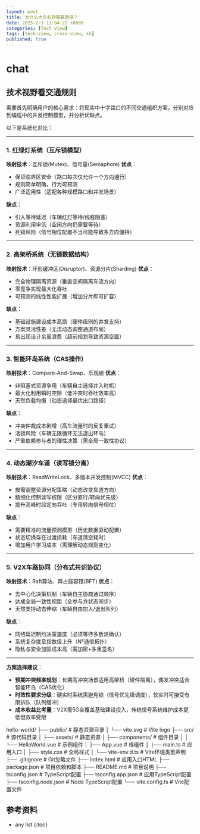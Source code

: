 ```yaml
---
layout: post
title: 为什么大车右转需要暂停？
date: 2025-2-3 13:04:22 +0800
categories: [Tech-View]
tags: [tech-view, cross-view, sh]
published: true
---
```



# chat

## 技术视野看交通规则

需要首先明确用户的核心需求：将现实中十字路口的不同交通组织方案，分别对应到编程中的并发控制模型，并分析优缺点。

以下是系统化对比：

---

### 1. 红绿灯系统（互斥锁模型）
**映射技术**：互斥锁(Mutex)、信号量(Semaphore)
**优点**：
- 保证临界区安全（路口每次仅允许一个方向通行）
- 规则简单明确，行为可预测
- 广泛适用性（适配各种规模路口和并发场景）

**缺点**：
- 引入等待延迟（车辆红灯等待/线程阻塞）
- 资源利用率低（空闲方向仍需要等待）
- 死锁风险（信号相位配置不当可能导致多方向僵持）

---

### 2. 高架桥系统（无锁数据结构）
**映射技术**：环形缓冲区(Disruptor)、资源分片(Sharding)
**优点**：
- 完全物理隔离资源（垂直空间隔离车流方向）
- 零竞争实现最大化吞吐
- 可预测的线性性能扩展（增加分片即可扩容）

**缺点**：
- 基础设施建设成本高昂（硬件级别的并发支持）
- 方案灵活性差（无法动态调整通道布局）
- 易出现设计余量浪费（超前规划导致资源空置）

---

### 3. 智能环岛系统（CAS操作）
**映射技术**：Compare-And-Swap、乐观锁
**优点**：
- 非阻塞式资源争用（车辆自主选择并入时机）
- 最大化利用瞬时空隙（低冲突时吞吐效率高）
- 天然负载均衡（动态选择最优出口路径）

**缺点**：
- 冲突仲裁成本剧增（高车流量时的反复重试）
- 活锁风险（车辆无限循环无法退出环岛）
- 严重依赖参与者的理性决策（需全局一致性协议）

---

### 4. 动态潮汐车道（读写锁分离）
**映射技术**：ReadWriteLock、多版本并发控制(MVCC)
**优点**：
- 按需调整资源分配策略（动态改变车道方向）
- 精细化控制读写权限（区分直行/转向优先级）
- 提升高峰时段定向吞吐（专用转向信号相位）

**缺点**：
- 需要精准的流量预测模型（历史数据驱动配置）
- 状态切换存在过渡损耗（车道清空耗时）
- 增加用户学习成本（需理解动态规则变化）

---

### 5. V2X车路协同（分布式共识协议）
**映射技术**：Raft算法、拜占庭容错(BFT)
**优点**：
- 去中心化决策机制（车辆自主协商通过顺序）
- 达成全局一致性视距（全参与方状态同步）
- 天然支持动态伸缩（车辆自由加入/退出队列）

**缺点**：
- 网络延迟制约决策速度（必须等待多数派确认）
- 系统复杂度呈指数级上升（N²通信拓扑）
- 隐私与安全加固成本高（需加密+多重签名）

---

**方案选择建议**：
- **预期冲突频率规划**：长期高冲突场景适用高架桥（硬件隔离），偶发冲突适合智能环岛（CAS优化）
- **时效性要求分级**：硬实时系统需避免锁（信号优先级调度），软实时可接受有限排队（队列缓冲）
- **成本收益比考量**：V2X需5G全覆盖基础建设投入，传统信号系统维护成本更低但效率受限



hello-world/
├── public/               # 静态资源目录
│   └── vite.svg          # Vite logo
├── src/                  # 源代码目录
│   ├── assets/           # 静态资源
│   ├── components/       # 组件目录
│   │   └── HelloWorld.vue # 示例组件
│   ├── App.vue           # 根组件
│   ├── main.ts           # 应用入口
│   ├── style.css         # 全局样式
│   └── vite-env.d.ts     # Vite环境类型声明
├── .gitignore            # Git忽略文件
├── index.html            # 应用入口HTML
├── package.json          # 项目依赖和脚本
├── README.md             # 项目说明
├── tsconfig.json         # TypeScript配置
├── tsconfig.app.json     # 应用TypeScript配置
├── tsconfig.node.json    # Node TypeScript配置
└── vite.config.ts        # Vite配置文件

## 参考资料


* any list
{:toc}